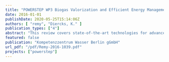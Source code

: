 ```yaml
---
title: "POWERSTEP WP3 Biogas Valorization and Efficient Energy Management: Deliverable D3.1: Best practices for improved sludge digestion"
date: 2016-01-01
publishDate: 2020-05-25T15:14:06Z
authors: [ "remy", "Diercks, K." ]
publication_types: ["4"]
abstract: "This review covers state-of-the-art technologies for advanced anaerobic digestion of municipal sewage sludge. It is based on an extensive review of literature and available data, focussing on processes which have been realized in full-scale plants. The review includes information on single-stage mesophilic digestion, thermophilic digestion, temperature-phased digestion, high-load digestion and other process modifications, as well as mechanical, thermal, chemical, and biological disintegration methods. All processes are described with a set of key performance indicators such as degradation rate of volatile solids, biogas yield, return load, effects on dewatering, and capital costs."
featured: false
publication: "Kompetenzzentrum Wasser Berlin gGmbH"
url_pdf: "/pdf/Remy-2016-1039.pdf"
projects: ["powerstep"]
---
```


